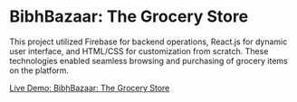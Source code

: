 



<h1> BibhBazaar: The Grocery Store </h1>
This project utilized Firebase for backend operations, React.js for dynamic user interface, and HTML/CSS for customization from scratch. These technologies enabled seamless browsing and purchasing of grocery items on the platform.

[Live Demo: BibhBazaar: The Grocery Store](https://bibhbazaar-grocery-store.web.app/)
